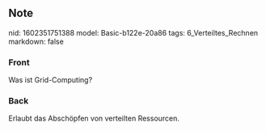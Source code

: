 ## Note
nid: 1602351751388
model: Basic-b122e-20a86
tags: 6_Verteiltes_Rechnen
markdown: false

### Front
Was ist Grid-Computing?

### Back
Erlaubt das Abschöpfen von verteilten Ressourcen.
